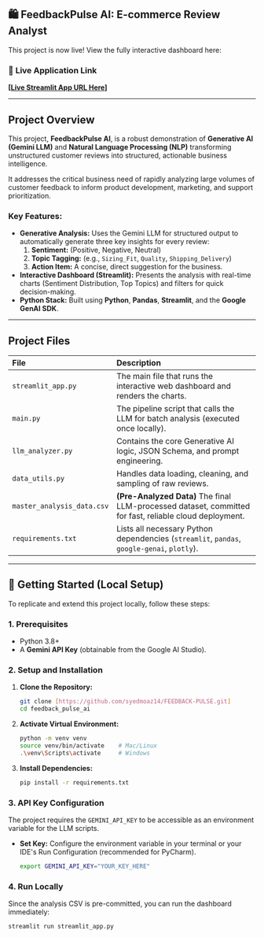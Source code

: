 ## 🛍️ FeedbackPulse AI: E-commerce Review Analyst

This project is now live! View the fully interactive dashboard here:

### 🔗 **Live Application Link**

**[[Live Streamlit App URL Here](https://feedback-pulse-bl3gepcrgy4b2axjaxaoaz.streamlit.app/)]** 

***

## Project Overview

This project, **FeedbackPulse AI**, is a robust demonstration of **Generative AI (Gemini LLM)** and **Natural Language Processing (NLP)** transforming unstructured customer reviews into structured, actionable business intelligence.

It addresses the critical business need of rapidly analyzing large volumes of customer feedback to inform product development, marketing, and support prioritization.

### Key Features:

* **Generative Analysis:** Uses the Gemini LLM for structured output to automatically generate three key insights for every review:
    1.  **Sentiment:** (Positive, Negative, Neutral)
    2.  **Topic Tagging:** (e.g., `Sizing_Fit`, `Quality`, `Shipping_Delivery`)
    3.  **Action Item:** A concise, direct suggestion for the business.
* **Interactive Dashboard (Streamlit):** Presents the analysis with real-time charts (Sentiment Distribution, Top Topics) and filters for quick decision-making.
* **Python Stack:** Built using **Python**, **Pandas**, **Streamlit**, and the **Google GenAI SDK**.

***

## Project Files

| File | Description |
| :--- | :--- |
| `streamlit_app.py` | The main file that runs the interactive web dashboard and renders the charts. |
| `main.py` | The pipeline script that calls the LLM for batch analysis (executed once locally). |
| `llm_analyzer.py` | Contains the core Generative AI logic, JSON Schema, and prompt engineering. |
| `data_utils.py` | Handles data loading, cleaning, and sampling of raw reviews. |
| `master_analysis_data.csv` | **(Pre-Analyzed Data)** The final LLM-processed dataset, committed for fast, reliable cloud deployment. |
| `requirements.txt` | Lists all necessary Python dependencies (`streamlit`, `pandas`, `google-genai`, `plotly`). |

***

## 🚀 Getting Started (Local Setup)

To replicate and extend this project locally, follow these steps:

### 1. Prerequisites

* Python 3.8+
* A **Gemini API Key** (obtainable from the Google AI Studio).

### 2. Setup and Installation

1.  **Clone the Repository:**
    ```bash
    git clone [https://github.com/syedmoaz14/FEEDBACK-PULSE.git]
    cd feedback_pulse_ai
    ```
2.  **Activate Virtual Environment:**
    ```bash
    python -m venv venv
    source venv/bin/activate    # Mac/Linux
    .\venv\Scripts\activate     # Windows
    ```
3.  **Install Dependencies:**
    ```bash
    pip install -r requirements.txt
    ```

### 3. API Key Configuration

The project requires the `GEMINI_API_KEY` to be accessible as an environment variable for the LLM scripts.

* **Set Key:** Configure the environment variable in your terminal or your IDE's Run Configuration (recommended for PyCharm).
    ```bash
    export GEMINI_API_KEY="YOUR_KEY_HERE"
    ```

### 4. Run Locally

Since the analysis CSV is pre-committed, you can run the dashboard immediately:

```bash
streamlit run streamlit_app.py
